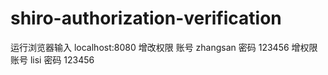 # shiro-authorization-verification

运行浏览器输入    localhost:8080
增改权限  账号   zhangsan   密码 123456
增权限     账号   lisi	          密码 123456